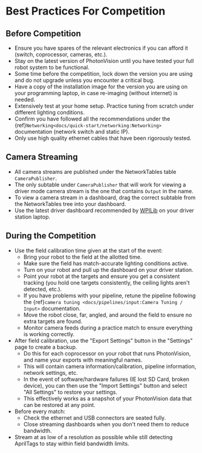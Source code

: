 # Best Practices For Competition

## Before Competition

- Ensure you have spares of the relevant electronics if you can afford it (switch, coprocessor, cameras, etc.).
- Stay on the latest version of PhotonVision until you have tested your full robot system to be functional.
- Some time before the competition, lock down the version you are using and do not upgrade unless you encounter a critical bug.
- Have a copy of the installation image for the version you are using on your programming laptop, in case re-imaging (without internet) is needed.
- Extensively test at your home setup. Practice tuning from scratch under different lighting conditions.
- Confirm you have followed all the recommendations under the {ref}`Networking<docs/quick-start/networking:Networking>` documentation (network switch and static IP).
- Only use high quality ethernet cables that have been rigorously tested.

## Camera Streaming
- All camera streams are published under the NetworkTables table `CameraPublisher`.
- The only subtable under `CameraPublisher` that will work for viewing a driver mode camera stream is the one that contains `Output` in the name.
- To view a camera stream in a dashboard, drag the correct subtable from the NetworkTables tree into your dashboard.
- Use the latest driver dashboard recommended by [WPILib](https://docs.wpilib.org/en/stable/docs/software/dashboards/dashboard-intro.html) on your driver station laptop.

## During the Competition

- Use the field calibration time given at the start of the event:
  - Bring your robot to the field at the allotted time.
  - Make sure the field has match-accurate lighting conditions active.
  - Turn on your robot and pull up the dashboard on your driver station.
  - Point your robot at the targets and ensure you get a consistent tracking (you hold one targets consistently, the ceiling lights aren't detected, etc.).
  - If you have problems with your pipeline, retune the pipeline following the {ref}`camera tuning <docs/pipelines/input:Camera Tuning / Input>` documentation.
  - Move the robot close, far, angled, and around the field to ensure no extra targets are found.
  - Monitor camera feeds during a practice match to ensure everything is working correctly.
- After field calibration, use the "Export Settings" button in the "Settings" page to create a backup.
  - Do this for each coprocessor on your robot that runs PhotonVision, and name your exports with meaningful names.
  - This will contain camera information/calibration, pipeline information, network settings, etc.
  - In the event of software/hardware failures (IE lost SD Card, broken device), you can then use the "Import Settings" button and select "All Settings" to restore your settings.
  - This effectively works as a snapshot of your PhotonVision data that can be restored at any point.
- Before every match:
  - Check the ethernet and USB connectors are seated fully.
  - Close streaming dashboards when you don't need them to reduce bandwidth.
- Stream at as low of a resolution as possible while still detecting AprilTags to stay within field bandwidth limits.
